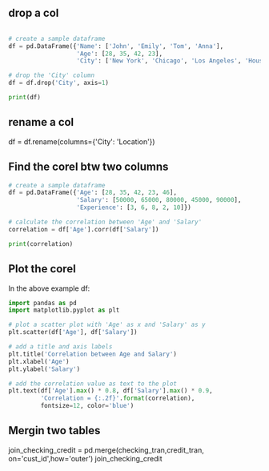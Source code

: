 ## drop a col
``` python

# create a sample dataframe
df = pd.DataFrame({'Name': ['John', 'Emily', 'Tom', 'Anna'],
                   'Age': [28, 35, 42, 23],
                   'City': ['New York', 'Chicago', 'Los Angeles', 'Houston']})

# drop the 'City' column
df = df.drop('City', axis=1)

print(df)
```
## rename a col
df = df.rename(columns={'City': 'Location'})

## Find the corel btw two columns

``` python
# create a sample dataframe
df = pd.DataFrame({'Age': [28, 35, 42, 23, 46],
                   'Salary': [50000, 65000, 80000, 45000, 90000],
                   'Experience': [3, 6, 8, 2, 10]})

# calculate the correlation between 'Age' and 'Salary'
correlation = df['Age'].corr(df['Salary'])

print(correlation)
```

## Plot the corel
In the above example df:


``` python
import pandas as pd
import matplotlib.pyplot as plt

# plot a scatter plot with 'Age' as x and 'Salary' as y
plt.scatter(df['Age'], df['Salary'])

# add a title and axis labels
plt.title('Correlation between Age and Salary')
plt.xlabel('Age')
plt.ylabel('Salary')

# add the correlation value as text to the plot
plt.text(df['Age'].max() * 0.8, df['Salary'].max() * 0.9,
         'Correlation = {:.2f}'.format(correlation),
         fontsize=12, color='blue')
```

## Mergin two tables

join_checking_credit = pd.merge(checking_tran,credit_tran, on='cust_id',how='outer')
join_checking_credit